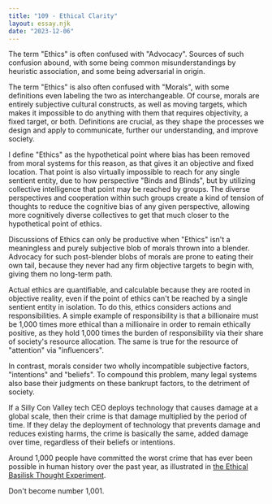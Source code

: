 ```yaml
---
title: "109 - Ethical Clarity"
layout: essay.njk
date: "2023-12-06"
---
```


The term "Ethics" is often confused with "Advocacy". Sources of such confusion abound, with some being common misunderstandings by heuristic association, and some being adversarial in origin.

The term "Ethics" is also often confused with "Morals", with some definitions even labeling the two as interchangeable. Of course, morals are entirely subjective cultural constructs, as well as moving targets, which makes it impossible to do anything with them that requires objectivity, a fixed target, or both. Definitions are crucial, as they shape the processes we design and apply to communicate, further our understanding, and improve society.

I define "Ethics" as the hypothetical point where bias has been removed from moral systems for this reason, as that gives it an objective and fixed location. That point is also virtually impossible to reach for any single sentient entity, due to how perspective "Binds and Blinds", but by utilizing collective intelligence that point may be reached by groups. The diverse perspectives and cooperation within such groups create a kind of tension of thoughts to reduce the cognitive bias of any given perspective, allowing more cognitively diverse collectives to get that much closer to the hypothetical point of ethics.

Discussions of Ethics can only be productive when "Ethics" isn't a meaningless and purely subjective blob of morals thrown into a blender. Advocacy for such post-blender blobs of morals are prone to eating their own tail, because they never had any firm objective targets to begin with, giving them no long-term path.

Actual ethics are quantifiable, and calculable because they are rooted in objective reality, even if the point of ethics can't be reached by a single sentient entity in isolation. To do this, ethics considers actions and responsibilities. A simple example of responsibility is that a billionaire must be 1,000 times more ethical than a millionaire in order to remain ethically positive, as they hold 1,000 times the burden of responsibility via their share of society's resource allocation. The same is true for the resource of "attention" via "influencers".

In contrast, morals consider two wholly incompatible subjective factors, "intentions" and "beliefs". To compound this problem, many legal systems also base their judgments on these bankrupt factors, to the detriment of society.

If a Silly Con Valley tech CEO deploys technology that causes damage at a global scale, then their crime is that damage multiplied by the period of time. If they delay the deployment of technology that prevents damage and reduces existing harms, the crime is basically the same, added damage over time, regardless of their beliefs or intentions.

Around 1,000 people have committed the worst crime that has ever been possible in human history over the past year, as illustrated in [the Ethical Basilisk Thought Experiment](http://dx.doi.org/10.13140/RG.2.2.26522.62407).

Don't become number 1,001.
